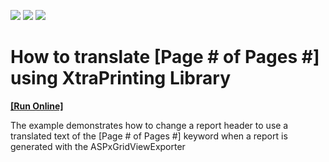 <!-- default badges list -->
![](https://img.shields.io/endpoint?url=https://codecentral.devexpress.com/api/v1/VersionRange/128543213/13.1.4%2B)
[![](https://img.shields.io/badge/Open_in_DevExpress_Support_Center-FF7200?style=flat-square&logo=DevExpress&logoColor=white)](https://supportcenter.devexpress.com/ticket/details/E2715)
[![](https://img.shields.io/badge/📖_How_to_use_DevExpress_Examples-e9f6fc?style=flat-square)](https://docs.devexpress.com/GeneralInformation/403183)
<!-- default badges end -->
# How to translate [Page # of Pages #] using XtraPrinting Library
<!-- run online -->
**[[Run Online]](https://codecentral.devexpress.com/e2715)**
<!-- run online end -->


<p>The example demonstrates how to change a report header to use a translated text of the [Page # of Pages #] keyword when a report is generated with the ASPxGridViewExporter</p>

<br/>


